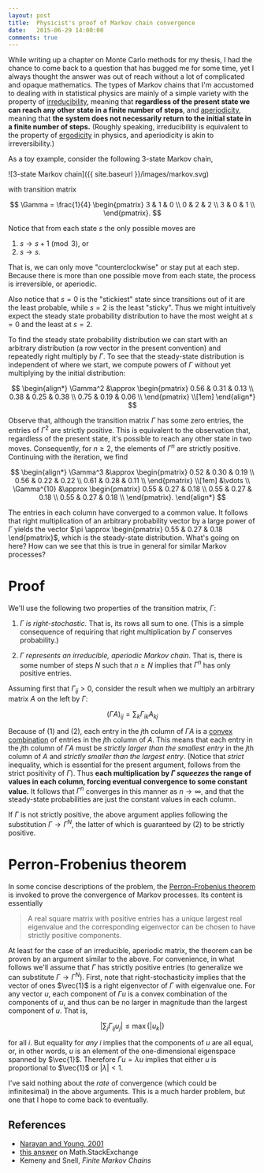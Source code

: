 ```yaml
---
layout: post
title:  Physicist's proof of Markov chain convergence
date:   2015-06-29 14:00:00
comments: true
---
```


While writing up a chapter on Monte Carlo methods for my thesis, I had the
chance to come back to a question that has bugged me for some time, yet I
always thought the answer was out of reach without a lot of complicated and
opaque mathematics. The types of Markov chains that I'm accustomed to dealing
with in statistical physics are mainly of a simple variety with the property of
[irreducibility][], meaning that **regardless of the present state we can reach
any other state in a finite number of steps**, and [aperiodicity][], meaning
that **the system does not necessarily return to the initial state in a finite
number of steps.** (Roughly speaking, irreducibility is equivalent to the
property of [ergodicity][] in physics, and aperiodicity is akin to
irreversibility.)

As a toy example, consider the following 3-state Markov chain,

![3-state Markov chain]({{ site.baseurl }}/images/markov.svg)

with transition matrix

$$ \Gamma =
\frac{1}{4}
\begin{pmatrix}
  3 & 1 & 0 \\
  0 & 2 & 2 \\
  3 & 0 & 1 \\
\end{pmatrix}.
$$

Notice that from each state $s$ the only possible moves are

1. $s \to s+1 \pmod{3}$, or
2. $s \to s$.

That is, we can only move "counterclockwise" or stay put at each step. Because
there is more than one possible move from each state, the process is
irreversible, or aperiodic.

Also notice that $s=0$ is the "stickiest" state since transitions out of it are
the least probable, while $s=2$ is the least "sticky". Thus we might
intuitively expect the steady state probability distribution to have the most
weight at $s=0$ and the least at $s=2$.

To find the steady state probability distribution we can start with an
arbitrary distribution (a row vector in the present convention) and repeatedly
right multiply by $\Gamma$. To see that the steady-state distribution is
independent of where we start, we compute powers of $\Gamma$ without yet
multiplying by the initial distribution:

$$
\begin{align*}
\Gamma^2 &\approx
\begin{pmatrix}
  0.56 & 0.31 & 0.13 \\
  0.38 & 0.25 & 0.38  \\
  0.75 & 0.19 & 0.06 \\
\end{pmatrix} \\[1em]
\end{align*}
$$

Observe that, although the transition matrix $\Gamma$ has some zero entries,
the entries of $\Gamma^2$ are strictly positive. This is equivalent to the
observation that, regardless of the present state, it's possible to reach any
other state in two moves. Consequently, for $n \geq 2$, the elements of
$\Gamma^n$ are strictly positive. Continuing with the iteration, we find

$$
\begin{align*}
\Gamma^3 &\approx
\begin{pmatrix}
  0.52 & 0.30 & 0.19 \\
  0.56 & 0.22 & 0.22 \\
  0.61 & 0.28 & 0.11 \\
\end{pmatrix} \\[1em]
&\vdots \\
\Gamma^{10} &\approx
\begin{pmatrix}
  0.55 & 0.27 & 0.18  \\
  0.55 & 0.27 & 0.18 \\
  0.55 & 0.27 & 0.18 \\
\end{pmatrix}.
\end{align*}
$$

The entries in each column have converged to a common value. It follows that
right multiplication of an arbitrary probability vector by a large power of
$\Gamma$ yields the vector
$\pi \approx \begin{pmatrix} 0.55 & 0.27 & 0.18 \end{pmatrix}$,
which is the steady-state distribution. What's going on here? How can we see
that this is true in general for similar Markov processes?

# Proof

We'll use the following two properties of the transition matrix, $\Gamma$:

1. *$\Gamma$ is right-stochastic.* That is, its rows all sum to one. (This is a
   simple consequence of requiring that right multiplication by $\Gamma$
   conserves probability.)

2. *$\Gamma$ represents an irreducible, aperiodic Markov chain*. That is, there
   is some number of steps $N$ such that $n \geq N$ implies that
   $\Gamma^n$ has only positive entries. 

Assuming first that $\Gamma_{ij} > 0$, consider the result when we multiply
an arbitrary matrix $A$ on the left by $\Gamma$:

$$
(\Gamma A)_{ij} = \sum_k \Gamma_{ik} A_{kj}
$$

Because of (1) and (2), each entry in the $j$th column of $\Gamma A$ is a
[convex combination][] of entries in the $j$th column of $A$. This means that
each entry in the $j$th column of $\Gamma A$ must be *strictly larger than the
smallest entry* in the $j$th column of $A$ and *strictly smaller than the
largest entry*. (Notice that *strict* inequality, which is essential for the
present argument, follows from the strict positivity of $\Gamma$). Thus **each
multiplication by $\Gamma$ *squeezes* the range of values in each column,
forcing eventual convergence  to some constant value.** It follows that
$\Gamma^n$ converges in this manner as $n \to \infty$, and that the
steady-state probabilities are just the constant values in each column.

If $\Gamma$ is not strictly positive, the above argument applies following the
substitution $\Gamma \to \Gamma^N$, the latter of which is guaranteed by
(2) to be strictly positive.

# Perron-Frobenius theorem

In some concise descriptions of the problem, the [Perron-Frobenius
theorem][PFT] is invoked to prove the convergence of Markov processes. Its
content is essentially

> A real square matrix with positive entries has a unique largest real
> eigenvalue and the corresponding eigenvector can be chosen to have strictly
> positive components.

At least for the case of an irreducible, aperiodic matrix, the theorem can be
proven by an argument similar to the above. For convenience, in what follows
we'll assume that $\Gamma$ has strictly positive entries (to generalize we can
substitute $\Gamma \to \Gamma^N$). First, note that right-stochasticity
implies that the vector of ones $\vec{1}$ is a right eigenvector of $\Gamma$
with eigenvalue one. For any vector $u$, each component of $\Gamma u$ is a
convex combination of the components of $u$, and thus can be no larger in
magnitude than the largest component of $u$. That is,

$$
\left| \sum_j \Gamma_{ij} u_j \right| \leq \max \left\{ |u_k| \right\}
$$

for all $i$. But equality for *any* $i$ implies that the components of $u$ are
all equal, or, in other words, $u$ is an element of the one-dimensional
eigenspace spanned by $\vec{1}$. Therefore $\Gamma u = \lambda u$ implies that
either $u$ is proportional to $\vec{1}$ or $|\lambda|<1$.

I've said nothing about the *rate* of convergence (which could be
infinitesimal) in the above arguments. This is a much harder problem, but one
that I hope to come back to eventually.

## References
- [Narayan and Young, 2001](http://journals.aps.org/pre/abstract/10.1103/PhysRevE.64.021104)
- [this answer](http://math.stackexchange.com/questions/40320/proof-that-the-largest-eigenvalue-of-a-stochastic-matrix-is-1) on Math.StackExchange
- Kemeny and Snell, *Finite Markov Chains*

[irreducibility]: https://en.wikipedia.org/wiki/Markov_chain#Reducibility
[ergodicity]: https://en.wikipedia.org/wiki/Ergodicity
[aperiodicity]: https://en.wikipedia.org/wiki/Markov_chain#Periodicity
[convex combination]: https://en.wikipedia.org/wiki/Convex_combination
[PFT]: https://en.wikipedia.org/wiki/Perron%E2%80%93Frobenius_theorem
